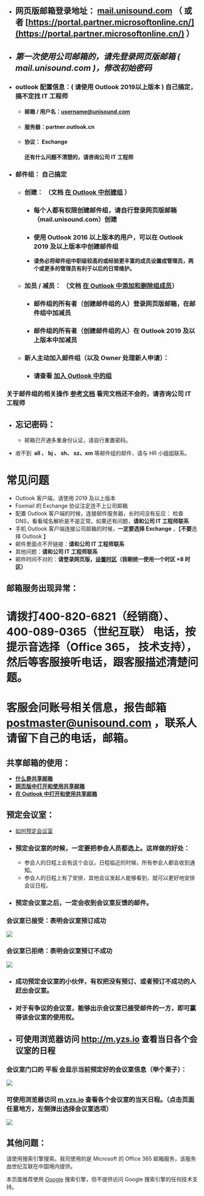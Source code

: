 * ## 网页版邮箱登录地址： [mail.unisound.com](http://mail.unisound.com/)   （ 或者 [https://portal.partner.microsoftonline.cn/](https://portal.partner.microsoftonline.cn/) ）
* ## ***第一次使用公司邮箱的，请先登录网页版邮箱 ( mail.unisound.com )，修改初始密码***
* ### outlook 配置信息：( 请使用 Outlook 2019以上版本 )  **自己搞定，搞不定找 IT 工程师**
  
  * #### 邮箱 / 用户名：username@unisound.com
  * #### 服务器：partner.outlook.cn
  * #### 协议： Exchange
    
    #### **还有什么问题不清楚的，请咨询公司 IT 工程师**
    
    #### 
* ### 邮件组： **自己搞定**
  
  * ### 创建：   （文档  [在 Outlook 中创建组](https://support.microsoft.com/zh-cn/office/%e5%9c%a8-outlook-%e4%b8%ad%e5%88%9b%e5%bb%ba%e7%bb%84-04d0c9cf-6864-423c-a380-4fa858f27102?ui=zh-cn&rs=zh-cn&ad=cn) ）
    
    * ### 每个人都有权限创建邮件组，请自行登录网页版邮箱（mail.unisound.com）创建
    * ### 使用 Outlook 2016 以上版本的用户，可以在 Outlook 2019 及以上版本中创建邮件组
    * **请务必将邮件组中职级较高的或经验更丰富的成员设置成管理员，两个或更多的管理员有利于以后的日常维护。**
  * ### 加员 / 减员：   （文档 [在 Outlook 中添加和删除组成员](https://support.microsoft.com/zh-cn/office/%E5%9C%A8-outlook-%E4%B8%AD%E6%B7%BB%E5%8A%A0%E5%92%8C%E5%88%A0%E9%99%A4%E7%BB%84%E6%88%90%E5%91%98-3b650f4a-5c9b-4f94-a1bb-0cca4b1091de)）
    
    * ### 邮件组的所有者（创建邮件组的人）登录网页版邮箱，在邮件组中加减员
    * ### 邮件组的所有者（创建邮件组的人）在 Outlook 2019 及以上版本中加减员
  * ### **新人主动加入邮件组（以及 Owner 处理新人申请）：**
    
    * ### 请查看  [加入 Outlook 中的组](https://support.microsoft.com/zh-cn/office/%E5%8A%A0%E5%85%A5-outlook-%E4%B8%AD%E7%9A%84%E7%BB%84-2e59e19c-b872-44c8-ae84-0acc4b79c45d)

### **关于邮件组的相关操作 [参考文档](https://support.office.com/zh-cn/article/%E5%9C%A8-Outlook-%E4%B8%AD%E5%88%9B%E5%BB%BA%E7%BB%84-04d0c9cf-6864-423c-a380-4fa858f27102?ui=zh-CN&rs=zh-CN&ad=CN)  看完文档还不会的，请咨询公司 IT 工程师**

### 

* ## ​**忘记密码**​：
  
  * 邮箱已开通多重身份认证，请自行重置密码。
* 收不到 **​ all 、 bj 、 sh、 sz、xm**  等邮件组的邮件，请与 HR 小姐姐联系。

# **常见问题**

* Outlook 客户端，请使用 2019 及以上版本
* Foxmail 的 Exchange 协议注定连不上公司邮箱
* 配置 Outlook 客户端的时候，连接邮件服务器，长时间没有反应： 检查 DNS，看看域名解析是不是正常。如果还有问题，**请和公司 IT 工程师联系**
* 手机 Outlook 客户端连接公司邮箱的时候，**一定要选择 Exchange** ，【**不要**选择 Outlook 】
* 邮件里面点不开链接：**请和公司 IT 工程师联系 ​**
* 其他问题：**请和公司 IT 工程师联系 ​**
* 邮件时间不对的：**请登录网页版，[设置时区](https://support.office.com/zh-cn/article/Outlook-Web-App-%E7%9A%84%E6%97%B6%E5%8C%BA%E5%92%8C%E8%AF%AD%E8%A8%80%E8%AE%BE%E7%BD%AE-5565cc28-bc5c-47f1-849d-b57f1ffdfb53)（我朝统一使用一个时区 +8 时区）**

## **邮箱服务出现异常：**

# **请拨打  ​**400-820-6821**​（经销商）、 400-089-0365（世纪互联） 电话，按提示音选择（Office 365， 技术支持），然后等客服接听电话，跟客服描述清楚问题。**

# **客服会问账号相关信息，报告邮箱  [postmaster@unisound.com](mailto:postmaster@unisound.com)** ，**联系人请留下自己的电话，邮箱。**

## **共享邮箱的使用：**

* **[什么是共享邮箱](https://docs.microsoft.com/zh-cn/exchange/collaboration/shared-mailboxes/shared-mailboxes?view=exchserver-2019)**
* **[网页版中打开和使用共享邮箱](https://support.office.com/zh-cn/article/%E5%9C%A8%E9%80%82%E7%94%A8%E4%BA%8E%E4%BC%81%E4%B8%9A%E7%9A%84-Outlook-%E7%BD%91%E9%A1%B5%E7%89%88%E4%B8%AD%E6%89%93%E5%BC%80%E5%92%8C%E4%BD%BF%E7%94%A8%E5%85%B1%E4%BA%AB%E9%82%AE%E7%AE%B1-BC127866-42BE-4DE7-92AE-1EF2F787FD5C?ui=zh-CN&rs=zh-CN&ad=CN)**
* **[在 Outlook 中打开和使用共享邮箱](https://support.office.com/zh-cn/article/%E5%9C%A8-Outlook-2016-%E5%92%8C-Outlook-2013-%E4%B8%AD%E6%89%93%E5%BC%80%E5%92%8C%E4%BD%BF%E7%94%A8%E5%85%B1%E4%BA%AB%E9%82%AE%E7%AE%B1-d94a8e9e-21f1-4240-808b-de9c9c088afd?ui=zh-CN&rs=zh-CN&ad=CN)**

## **预定会议室：**

* [如何预定会议室](https://support.office.com/zh-cn/article/%E4%BC%9A%E8%AE%AE%E5%AE%A4%E5%92%8C%E8%AE%BE%E5%A4%87%E9%82%AE%E7%AE%B1-9f518a6d-1e2c-4d44-93f3-e19013a1552b#ID0EABAAA=%E4%BD%BF%E7%94%A8%E6%96%B9%E6%B3%95)
* ### 预定会议室的时候，一定要把参会人员都选上。这样做的好处：
  
  * 参会人的日程上会有这个会议，日程临近的时候，所有参会人都会收到通知。
  * 参会人的日程上有了安排，其他会议发起人能够看到，就可以更好地安排会议日程。
* ### 预定会议室之后，一定会收到会议室反馈的邮件。

### 会议室已接受：表明会议室预订成功

![](http://wiki-it.yunzhisheng.cn:8090/download/attachments/14820501/image2019-4-10%2015%3A10%3A59.png?version=1&modificationDate=1554880260000&api=v2&effects=border-simple,blur-border)

### 会议室已拒绝：表明会议室预订不成功

![](http://wiki-it.yunzhisheng.cn:8090/download/attachments/14820501/image2019-4-10%2015%3A8%3A47.png?version=1&modificationDate=1554880128000&api=v2&effects=border-simple,blur-border)

* ### 成功预定会议室的小伙伴，有权把没有预订、或者预订不成功的人赶出会议室。
* ### 对于有争议的会议室，能够出示**会议室已接受**邮件的一方，即可赢得该会议室的使用权。
* ## **可使用浏览器访问 http://m.yzs.io  查看当日各个会议室的日程**

### 会议室门口的 平板 会显示当前预定好的会议室信息（举个栗子）：

![](http://wiki-it.yunzhisheng.cn:8090/download/attachments/14820501/image2022-2-8%2015%3A34%3A53.png?version=1&modificationDate=1644305686000&api=v2&effects=drop-shadow)

### **可使用浏览器访问 [m.yzs.io](http://m.yzs.io/) 查看各个会议室的当天日程。（点击页面任意地方，左侧弹出选择会议室选项）**

![](http://wiki-it.yunzhisheng.cn:8090/download/attachments/14820501/image2022-2-8%2015%3A37%3A46.png?version=1&modificationDate=1644305860000&api=v2&effects=drop-shadow)

## **其他问题：**

请使用搜索引擎搜索。我司使用的是 Microsoft 的 Office 365 邮箱服务，该服务由世纪互联在中国境内提供。

本页面推荐使用 [Google](https://www.google.com/) 搜索引擎，但不提供访问 Google 搜索引擎的任何技术支持。
